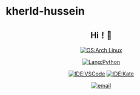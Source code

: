 # kherld-hussein

<div align="center">

## Hi！👋

[![OS:Arch Linux](https://img.shields.io/badge/OS-Arch%20Linux-blue?style=flat-square&logo=arch-linux)](https://archlinux.org)

[![Lang:Python](https://img.shields.io/badge/Lang-Python-blue?style=flat-square&logo=python)](https://www.python.org/)

[![IDE:VSCode](https://img.shields.io/badge/IDE-VSCode-blue?style=flat-square&logo=visualstudiocode)](https://code.visualstudio.com/)
[![IDE:Kate](https://img.shields.io/badge/IDE-Kate-blue?style=flat-square&logo=kate)](https://kate-editor.org)

[![email](https://img.shields.io/badge/Email-kherld@duck.com-blue?style=flat-square&logo=gmail)](mailto:kherld@duck.com)

</div>

